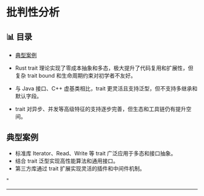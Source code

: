﻿# 批判性分析


## 📊 目录

- [典型案例](#典型案例)


- Rust trait 理论实现了零成本抽象和多态，极大提升了代码复用和扩展性，但复杂 trait bound 和生命周期约束对初学者不友好。
- 与 Java 接口、C++ 虚基类相比，trait 更灵活且支持泛型，但不支持多继承和默认字段。
- trait 对异步、并发等高级特征的支持逐步完善，但生态和工具链仍有提升空间。

## 典型案例

- 标准库 Iterator、Read、Write 等 trait 广泛应用于多态和接口抽象。
- 结合 trait 泛型实现高性能算法和通用接口。
- 第三方库通过 trait 扩展实现灵活的插件和中间件机制。

"

---
